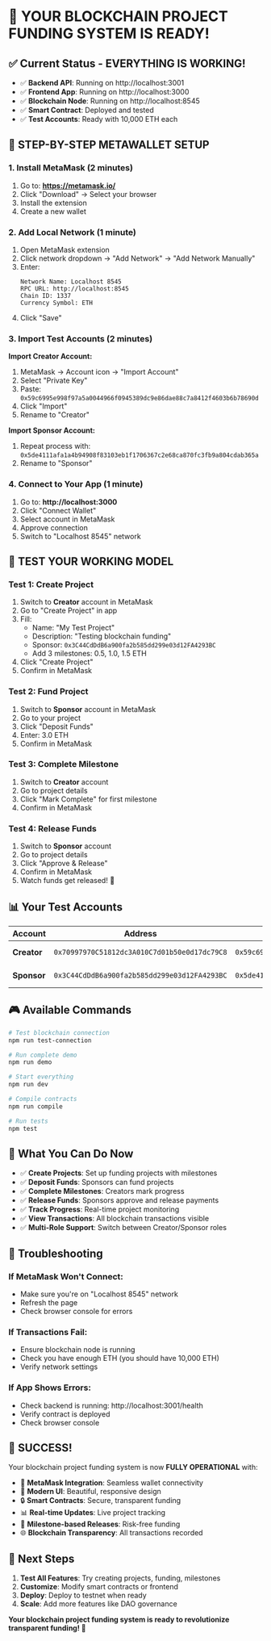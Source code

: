 # 🚀 **YOUR BLOCKCHAIN PROJECT FUNDING SYSTEM IS READY!**

## ✅ **Current Status - EVERYTHING IS WORKING!**

- ✅ **Backend API**: Running on http://localhost:3001
- ✅ **Frontend App**: Running on http://localhost:3000  
- ✅ **Blockchain Node**: Running on http://localhost:8545
- ✅ **Smart Contract**: Deployed and tested
- ✅ **Test Accounts**: Ready with 10,000 ETH each

## 🔗 **STEP-BY-STEP METAWALLET SETUP**

### **1. Install MetaMask (2 minutes)**
1. Go to: **https://metamask.io/**
2. Click "Download" → Select your browser
3. Install the extension
4. Create a new wallet

### **2. Add Local Network (1 minute)**
1. Open MetaMask extension
2. Click network dropdown → "Add Network" → "Add Network Manually"
3. Enter:
   ```
   Network Name: Localhost 8545
   RPC URL: http://localhost:8545
   Chain ID: 1337
   Currency Symbol: ETH
   ```
4. Click "Save"

### **3. Import Test Accounts (2 minutes)**

**Import Creator Account:**
1. MetaMask → Account icon → "Import Account"
2. Select "Private Key"
3. Paste: `0x59c6995e998f97a5a0044966f0945389dc9e86dae88c7a8412f4603b6b78690d`
4. Click "Import"
5. Rename to "Creator"

**Import Sponsor Account:**
1. Repeat process with: `0x5de4111afa1a4b94908f83103eb1f1706367c2e68ca870fc3fb9a804cdab365a`
2. Rename to "Sponsor"

### **4. Connect to Your App (1 minute)**
1. Go to: **http://localhost:3000**
2. Click "Connect Wallet"
3. Select account in MetaMask
4. Approve connection
5. Switch to "Localhost 8545" network

## 🎯 **TEST YOUR WORKING MODEL**

### **Test 1: Create Project**
1. Switch to **Creator** account in MetaMask
2. Go to "Create Project" in app
3. Fill:
   - Name: "My Test Project"
   - Description: "Testing blockchain funding"
   - Sponsor: `0x3C44CdDdB6a900fa2b585dd299e03d12FA4293BC`
   - Add 3 milestones: 0.5, 1.0, 1.5 ETH
4. Click "Create Project"
5. Confirm in MetaMask

### **Test 2: Fund Project**
1. Switch to **Sponsor** account in MetaMask
2. Go to your project
3. Click "Deposit Funds"
4. Enter: 3.0 ETH
5. Confirm in MetaMask

### **Test 3: Complete Milestone**
1. Switch to **Creator** account
2. Go to project details
3. Click "Mark Complete" for first milestone
4. Confirm in MetaMask

### **Test 4: Release Funds**
1. Switch to **Sponsor** account
2. Go to project details
3. Click "Approve & Release"
4. Confirm in MetaMask
5. Watch funds get released! 🎉

## 📊 **Your Test Accounts**

| Account | Address | Private Key | Balance |
|---------|---------|-------------|---------|
| **Creator** | `0x70997970C51812dc3A010C7d01b50e0d17dc79C8` | `0x59c6995e998f97a5a0044966f0945389dc9e86dae88c7a8412f4603b6b78690d` | 10,000 ETH |
| **Sponsor** | `0x3C44CdDdB6a900fa2b585dd299e03d12FA4293BC` | `0x5de4111afa1a4b94908f83103eb1f1706367c2e68ca870fc3fb9a804cdab365a` | 10,000 ETH |

## 🎮 **Available Commands**

```bash
# Test blockchain connection
npm run test-connection

# Run complete demo
npm run demo

# Start everything
npm run dev

# Compile contracts
npm run compile

# Run tests
npm test
```

## 🌟 **What You Can Do Now**

- ✅ **Create Projects**: Set up funding projects with milestones
- ✅ **Deposit Funds**: Sponsors can fund projects
- ✅ **Complete Milestones**: Creators mark progress
- ✅ **Release Funds**: Sponsors approve and release payments
- ✅ **Track Progress**: Real-time project monitoring
- ✅ **View Transactions**: All blockchain transactions visible
- ✅ **Multi-Role Support**: Switch between Creator/Sponsor roles

## 🔧 **Troubleshooting**

### **If MetaMask Won't Connect:**
- Make sure you're on "Localhost 8545" network
- Refresh the page
- Check browser console for errors

### **If Transactions Fail:**
- Ensure blockchain node is running
- Check you have enough ETH (you should have 10,000 ETH)
- Verify network settings

### **If App Shows Errors:**
- Check backend is running: http://localhost:3001/health
- Verify contract is deployed
- Check browser console

## 🎉 **SUCCESS!**

Your blockchain project funding system is now **FULLY OPERATIONAL** with:

- 🔗 **MetaMask Integration**: Seamless wallet connectivity
- 📱 **Modern UI**: Beautiful, responsive design
- 🔒 **Smart Contracts**: Secure, transparent funding
- 📊 **Real-time Updates**: Live project tracking
- 🎯 **Milestone-based Releases**: Risk-free funding
- 🌐 **Blockchain Transparency**: All transactions recorded

## 🚀 **Next Steps**

1. **Test All Features**: Try creating projects, funding, milestones
2. **Customize**: Modify smart contracts or frontend
3. **Deploy**: Deploy to testnet when ready
4. **Scale**: Add more features like DAO governance

**Your blockchain project funding system is ready to revolutionize transparent funding! 🎯**
